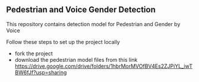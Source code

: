 ## Pedestrian and Voice Gender Detection

This repository contains detection model for Pedestrian and Gender by Voice

Follow these steps to set up the project locally

* fork the project
* download the pedestrian model files from this link https://drive.google.com/drive/folders/1hbrMorMVOfBV4Es2ZJPiYL_iwTBW6fJf?usp=sharing

